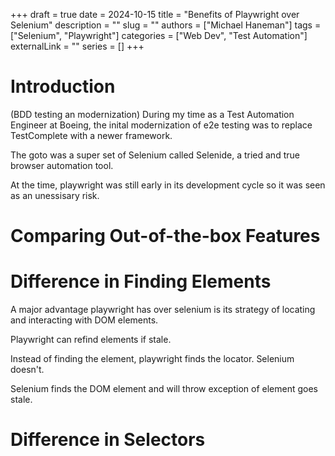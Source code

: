 +++ 
draft = true
date = 2024-10-15
title = "Benefits of Playwright over Selenium"
description = ""
slug = ""
authors = ["Michael Haneman"]
tags = ["Selenium", "Playwright"]
categories = ["Web Dev", "Test Automation"]
externalLink = ""
series = []
+++

# Introduction

(BDD testing an modernization)
During my time as a Test Automation Engineer at Boeing, the inital modernization of e2e testing was to replace TestComplete with a newer framework. 

The goto was a super set of Selenium called Selenide, a tried and true browser automation tool.

At the time, playwright was still early in its development cycle so it was seen as an unessisary risk.   

# Comparing Out-of-the-box Features



# Difference in Finding Elements

A major advantage playwright has over selenium is its strategy of locating and interacting with DOM elements.


Playwright can refind elements if stale.

Instead of finding the element, playwright finds the locator. Selenium doesn't.

Selenium finds the DOM element and will throw exception of element goes stale.

# Difference in Selectors
